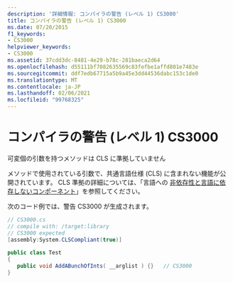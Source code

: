```yaml
---
description: '詳細情報: コンパイラの警告 (レベル 1) CS3000'
title: コンパイラの警告 (レベル 1) CS3000
ms.date: 07/20/2015
f1_keywords:
- CS3000
helpviewer_keywords:
- CS3000
ms.assetid: 37cdd3dc-8481-4e29-b78c-281baeca2d64
ms.openlocfilehash: d55111bf7082635569c83fefbe1affd801e7483e
ms.sourcegitcommit: ddf7edb67715a5b9a45e3dd44536dabc153c1de0
ms.translationtype: MT
ms.contentlocale: ja-JP
ms.lasthandoff: 02/06/2021
ms.locfileid: "99768325"
---
```

# <a name="compiler-warning-level-1-cs3000"></a>コンパイラの警告 (レベル 1) CS3000

可変個の引数を持つメソッドは CLS に準拠していません  
  
 メソッドで使用されている引数で、共通言語仕様 (CLS) に含まれない機能が公開されています。 CLS 準拠の詳細については、「言語への [非依存性と言語に依存しないコンポーネント](../../standard/language-independence.md)」を参照してください。
  
 次のコード例では、警告 CS3000 が生成されます。  
  
```csharp  
// CS3000.cs  
// compile with: /target:library  
// CS3000 expected  
[assembly:System.CLSCompliant(true)]  
  
public class Test  
{  
   public void AddABunchOfInts( __arglist ) {}   // CS3000  
}  
```
